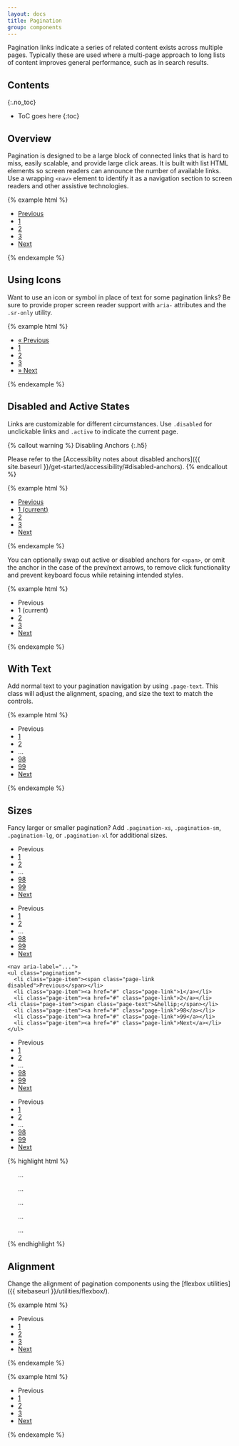```yaml
---
layout: docs
title: Pagination
group: components
---
```


Pagination links indicate a series of related content exists across multiple pages. Typically these are used where a multi-page approach to long lists of content improves general performance, such as in search results.

## Contents
{:.no_toc}

* ToC goes here
{:toc}

## Overview

Pagination is designed to be a large block of connected links that is hard to miss, easily scalable, and provide large click areas. It is built with list HTML elements so screen readers can announce the number of available links. Use a wrapping `<nav>` element to identify it as a navigation section to screen readers and other assistive technologies.

{% example html %}
<nav aria-label="Page navigation">
  <ul class="pagination">
    <li class="page-item"><a href="#" class="page-link">Previous</a></li>
    <li class="page-item"><a href="#" class="page-link">1</a></li>
    <li class="page-item"><a href="#" class="page-link">2</a></li>
    <li class="page-item"><a href="#" class="page-link">3</a></li>
    <li class="page-item"><a href="#" class="page-link">Next</a></li>
  </ul>
</nav>
{% endexample %}

## Using Icons

Want to use an icon or symbol in place of text for some pagination links? Be sure to provide proper screen reader support with `aria-` attributes and the `.sr-only` utility.

{% example html %}
<nav aria-label="Page navigation">
  <ul class="pagination">
    <li class="page-item">
      <a href="#" class="page-link" aria-label="Previous">
        <span aria-hidden="true">&laquo;</span>
        <span class="sr-only">Previous</span>
      </a>
    </li>
    <li class="page-item"><a href="#" class="page-link">1</a></li>
    <li class="page-item"><a href="#" class="page-link">2</a></li>
    <li class="page-item"><a href="#" class="page-link">3</a></li>
    <li class="page-item">
      <a href="#" class="page-link" aria-label="Next">
        <span aria-hidden="true">&raquo;</span>
        <span class="sr-only">Next</span>
      </a>
    </li>
  </ul>
</nav>
{% endexample %}

## Disabled and Active States

Links are customizable for different circumstances. Use `.disabled` for unclickable links and `.active` to indicate the current page.

{% callout warning %}
Disabling Anchors
{:.h5}

Please refer to the [Accessiblity notes about disabled anchors]({{ site.baseurl }}/get-started/accessibility/#disabled-anchors).
{% endcallout %}

{% example html %}
<nav aria-label="...">
  <ul class="pagination">
    <li class="page-item">
      <a href="#" class="page-link disabled" tabindex="-1">Previous</a>
    </li>
    <li class="page-item">
      <a href="#" class="page-link active">
        1
        <span class="sr-only">(current)</span>
      </a>
    </li>
    <li class="page-item"><a href="#" class="page-link">2</a></li>
    <li class="page-item"><a href="#" class="page-link">3</a></li>
    <li class="page-item"><a href="#" class="page-link">Next</a></li>
  </ul>
</nav>
{% endexample %}

You can optionally swap out active or disabled anchors for `<span>`, or omit the anchor in the case of the prev/next arrows, to remove click functionality and prevent keyboard focus while retaining intended styles.

{% example html %}
<nav aria-label="...">
  <ul class="pagination">
    <li class="page-item">
      <span class="page-link disabled">Previous</span>
    </li>
    <li class="page-item">
      <span class="page-link active">
        1
        <span class="sr-only">(current)</span>
      </span>
    </li>
    <li class="page-item"><a href="#" class="page-link">2</a></li>
    <li class="page-item"><a href="#" class="page-link">3</a></li>
    <li class="page-item"><a href="#" class="page-link">Next</a></li>
  </ul>
</nav>
{% endexample %}

## With Text

Add normal text to your pagination navigation by using `.page-text`.  This class will adjust the alignment, spacing, and size the text to match the controls.

{% example html %}
<nav aria-label="...">
  <ul class="pagination">
    <li class="page-item"><span class="page-link disabled">Previous</span></li>
    <li class="page-item"><a href="#" class="page-link">1</a></li>
    <li class="page-item"><a href="#" class="page-link">2</a></li>
    <li class="page-item"><span class="page-text">&hellip;</span></li>
    <li class="page-item"><a href="#" class="page-link">98</a></li>
    <li class="page-item"><a href="#" class="page-link">99</a></li>
    <li class="page-item"><a href="#" class="page-link">Next</a></li>
  </ul>
</nav>
{% endexample %}

## Sizes

Fancy larger or smaller pagination? Add `.pagination-xs`, `.pagination-sm`, `.pagination-lg`,  or `.pagination-xl` for additional sizes.

<div class="cf-example">
  <nav aria-label="...">
    <ul class="pagination pagination-xl">
      <li class="page-item"><span class="page-link disabled">Previous</span></li>
      <li class="page-item"><a href="#" class="page-link">1</a></li>
      <li class="page-item"><a href="#" class="page-link">2</a></li>
      <li class="page-item"><span class="page-text">&hellip;</span></li>
      <li class="page-item"><a href="#" class="page-link">98</a></li>
      <li class="page-item"><a href="#" class="page-link">99</a></li>
      <li class="page-item"><a href="#" class="page-link">Next</a></li>
    </ul>
  </nav>

  <nav aria-label="...">
    <ul class="pagination pagination-lg">
      <li class="page-item"><span class="page-link disabled">Previous</span></li>
      <li class="page-item"><a href="#" class="page-link">1</a></li>
      <li class="page-item"><a href="#" class="page-link">2</a></li>
      <li class="page-item"><span class="page-text">&hellip;</span></li>
      <li class="page-item"><a href="#" class="page-link">98</a></li>
      <li class="page-item"><a href="#" class="page-link">99</a></li>
      <li class="page-item"><a href="#" class="page-link">Next</a></li>
    </ul>
  </nav>

    <nav aria-label="...">
    <ul class="pagination">
      <li class="page-item"><span class="page-link disabled">Previous</span></li>
      <li class="page-item"><a href="#" class="page-link">1</a></li>
      <li class="page-item"><a href="#" class="page-link">2</a></li>
    <li class="page-item"><span class="page-text">&hellip;</span></li>
      <li class="page-item"><a href="#" class="page-link">98</a></li>
      <li class="page-item"><a href="#" class="page-link">99</a></li>
      <li class="page-item"><a href="#" class="page-link">Next</a></li>
    </ul>
  </nav>

  <nav aria-label="...">
    <ul class="pagination pagination-sm">
      <li class="page-item"><span class="page-link disabled">Previous</span></li>
      <li class="page-item"><a href="#" class="page-link">1</a></li>
      <li class="page-item"><a href="#" class="page-link">2</a></li>
      <li class="page-item"><span class="page-text">&hellip;</span></li>
      <li class="page-item"><a href="#" class="page-link">98</a></li>
      <li class="page-item"><a href="#" class="page-link">99</a></li>
      <li class="page-item"><a href="#" class="page-link">Next</a></li>
    </ul>
  </nav>

  <nav aria-label="...">
    <ul class="pagination pagination-xs">
      <li class="page-item"><span class="page-link disabled">Previous</span></li>
      <li class="page-item"><a href="#" class="page-link">1</a></li>
      <li class="page-item"><a href="#" class="page-link">2</a></li>
      <li class="page-item"><span class="page-text">&hellip;</span></li>
      <li class="page-item"><a href="#" class="page-link">98</a></li>
      <li class="page-item"><a href="#" class="page-link">99</a></li>
      <li class="page-item"><a href="#" class="page-link">Next</a></li>
    </ul>
  </nav>
</div>

{% highlight html %}
<!-- Extra Large pagination -->
<nav aria-label="...">
  <ul class="pagination pagination-xl">
    ...
  </ul>
</nav>

<!-- Large pagination -->
<nav aria-label="...">
  <ul class="pagination pagination-lg">
    ...
  </ul>
</nav>

<!-- Default pagination -->
<nav aria-label="...">
  <ul class="pagination">
    ...
  </ul>
</nav>

<!-- Small pagination -->
<nav aria-label="...">
  <ul class="pagination pagination-sm">
    ...
  </ul>
</nav>

<!-- Extra Small pagination -->
<nav aria-label="...">
  <ul class="pagination pagination-xs">
    ...
  </ul>
</nav>
{% endhighlight %}

## Alignment

Change the alignment of pagination components using the [flexbox utilities]({{ sitebaseurl }}/utilities/flexbox/).

{% example html %}
<nav aria-label="...">
  <ul class="pagination flex-center">
    <li class="page-item"><span class="page-link disabled">Previous</span></li>
    <li class="page-item"><a href="#" class="page-link">1</a></li>
    <li class="page-item"><a href="#" class="page-link">2</a></li>
    <li class="page-item"><a href="#" class="page-link">3</a></li>
    <li class="page-item"><a href="#" class="page-link">Next</a></li>
  </ul>
</nav>
{% endexample %}

{% example html %}
<nav aria-label="...">
  <ul class="pagination flex-end">
    <li class="page-item"><span class="page-link disabled">Previous</span></li>
    <li class="page-item"><a href="#" class="page-link">1</a></li>
    <li class="page-item"><a href="#" class="page-link">2</a></li>
    <li class="page-item"><a href="#" class="page-link">3</a></li>
    <li class="page-item"><a href="#" class="page-link">Next</a></li>
  </ul>
</nav>
{% endexample %}
